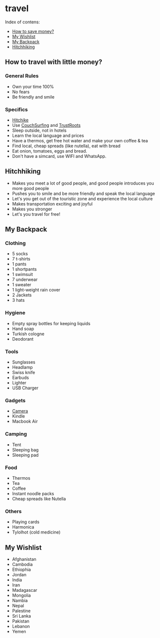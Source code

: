 # travel

Index of contens:
* [How to save money?](#how-to-save-money)
* [My Wishlist](#my-wishlist)
* [My Backpack](#my-backpack)
* [Hitchhiking](#hitchhiking)

## How to travel with little money?

### General Rules
* Own your time 100%
* No fears
* Be friendly and smile

### Specifics
* [Hitchike](#hitchhiking)
* Use [CouchSurfing](http://couchsurfing.com) and [TrustRoots](http://trustroots.org)
* Sleep outside, not in hotels
* Learn the local language and prices
* Have a thermos, get free hot water and make your own coffee & tea
* Find local, cheap spreads (like nutella), eat with bread
* Eat onion, tomatoes, eggs and bread.
* Don't have a simcard, use WIFI and WhatsApp.

## Hitchhiking

* Makes you meet a lot of good people, and good people introduces you more good people
* Pushes you to smile and be more friendly and speak the local language
* Let's you get out of the touristic zone and experience the local culture
* Makes transportation exciting and joyful
* Makes you stronger
* Let's you travel for free!

## My Backpack

### Clothing
* 5 socks
* 7 t-shirts
* 1 pants
* 1 shortpants
* 1 swimsuit
* 7 underwear
* 1 sweater
* 1 light-weight rain cover
* 2 Jackets
* 3 hats

### Hygiene
* Empty spray bottles for keeping liquids
* Hand soap
* Turkish cologne
* Deodorant

### Tools
* Sunglasses
* Headlamp
* Swiss knife
* Earbuds
* Lighter
* USB Charger

### Gadgets
* [Camera](./photography.md#the-gear)
* Kindle
* Macbook Air

### Camping
* Tent
* Sleeping bag
* Sleeping pad

### Food
* Thermos
* Tea
* Coffee
* Instant noodle packs
* Cheap spreads like Nutella

### Others
* Playing cards
* Harmonica
* Tylolhot (cold medicine)


## My Wishlist

* Afghanistan
* Cambodia
* Ethiophia
* Jordan
* India
* Iran
* Madagascar
* Mongolia
* Nambia
* Nepal
* Palestine
* Sri Lanka
* Pakistan
* Lebanon
* Yemen
